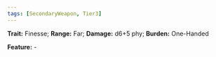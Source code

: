 ```yaml
---
tags: [SecondaryWeapon, Tier3]
---
```

**Trait:** Finesse; **Range:** Far; **Damage:** d6+5 phy; **Burden:** One-Handed

**Feature:** -
